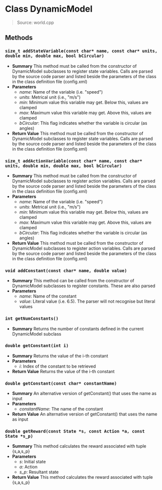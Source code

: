 # Class DynamicModel
> Source: world.cpp
## Methods
### ``size_t addStateVariable(const char* name, const char* units, double min, double max, bool bCircular)``
* **Summary**
  This method must be called from the constructor of DynamicModel subclasses to register state variables. Calls are parsed by the source code parser and listed beside the parameters of the class in the class definition file (config.xml)
* **Parameters**
  * _name_: Name of the variable (i.e. "speed")
  * _units_: Metrical unit (i.e., "m/s")
  * _min_: Minimum value this variable may get. Below this, values are clamped
  * _max_: Maximum value this variable may get. Above this, values are clamped
  * _bCircular_: This flag indicates whether the variable is circular (as angles)
* **Return Value**
  This method must be called from the constructor of DynamicModel subclasses to register state variables. Calls are parsed by the source code parser and listed beside the parameters of the class in the class definition file (config.xml)
### ``size_t addActionVariable(const char* name, const char* units, double min, double max, bool bCircular)``
* **Summary**
  This method must be called from the constructor of DynamicModel subclasses to register action variables. Calls are parsed by the source code parser and listed beside the parameters of the class in the class definition file (config.xml)
* **Parameters**
  * _name_: Name of the variable (i.e. "speed")
  * _units_: Metrical unit (i.e., "m/s")
  * _min_: Minimum value this variable may get. Below this, values are clamped
  * _max_: Maximum value this variable may get. Above this, values are clamped
  * _bCircular_: This flag indicates whether the variable is circular (as angles)
* **Return Value**
  This method must be called from the constructor of DynamicModel subclasses to register action variables. Calls are parsed by the source code parser and listed beside the parameters of the class in the class definition file (config.xml)
### ``void addConstant(const char* name, double value)``
* **Summary**
  This method can be called from the constructor of DynamicModel subclasses to register constants. These are also parsed
* **Parameters**
  * _name_: Name of the constant
  * _value_: Literal value (i.e. 6.5). The parser will not recognise but literal values
### ``int getNumConstants()``
* **Summary**
  Returns the number of constants defined in the current DynamicModel subclass
### ``double getConstant(int i)``
* **Summary**
  Returns the value of the i-th constant
* **Parameters**
  * _i_: Index of the constant to be retrieved
* **Return Value**
  Returns the value of the i-th constant
### ``double getConstant(const char* constantName)``
* **Summary**
  An alternative version of getConstant() that uses the name as input
* **Parameters**
  * _constantName_: The name of the constant
* **Return Value**
  An alternative version of getConstant() that uses the name as input
### ``double getReward(const State *s, const Action *a, const State *s_p)``
* **Summary**
  This method calculates the reward associated with tuple {s,a,s_p}
* **Parameters**
  * _s_: Initial state
  * _a_: Action
  * _s_p_: Resultant state
* **Return Value**
  This method calculates the reward associated with tuple {s,a,s_p}
